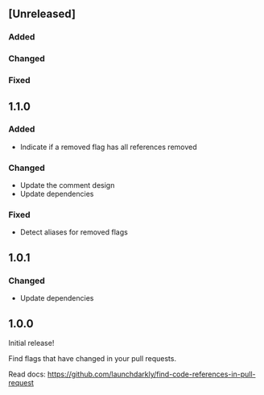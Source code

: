 ## [Unreleased]

### Added

### Changed

### Fixed

## 1.1.0

### Added
- Indicate if a removed flag has all references removed

### Changed
- Update the comment design
- Update dependencies

### Fixed
- Detect aliases for removed flags

## 1.0.1

### Changed
- Update dependencies

## 1.0.0

Initial release!

Find flags that have changed in your pull requests.

Read docs: https://github.com/launchdarkly/find-code-references-in-pull-request 
